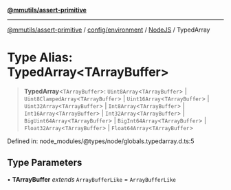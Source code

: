 [**@mmutils/assert-primitive**](../../../../../README.md)

***

[@mmutils/assert-primitive](../../../../../modules.md) / [config/environment](../../../README.md) / [NodeJS](../README.md) / TypedArray

# Type Alias: TypedArray\<TArrayBuffer\>

> **TypedArray**\<`TArrayBuffer`\>: `Uint8Array`\<`TArrayBuffer`\> \| `Uint8ClampedArray`\<`TArrayBuffer`\> \| `Uint16Array`\<`TArrayBuffer`\> \| `Uint32Array`\<`TArrayBuffer`\> \| `Int8Array`\<`TArrayBuffer`\> \| `Int16Array`\<`TArrayBuffer`\> \| `Int32Array`\<`TArrayBuffer`\> \| `BigUint64Array`\<`TArrayBuffer`\> \| `BigInt64Array`\<`TArrayBuffer`\> \| `Float32Array`\<`TArrayBuffer`\> \| `Float64Array`\<`TArrayBuffer`\>

Defined in: node\_modules/@types/node/globals.typedarray.d.ts:5

## Type Parameters

• **TArrayBuffer** *extends* `ArrayBufferLike` = `ArrayBufferLike`
